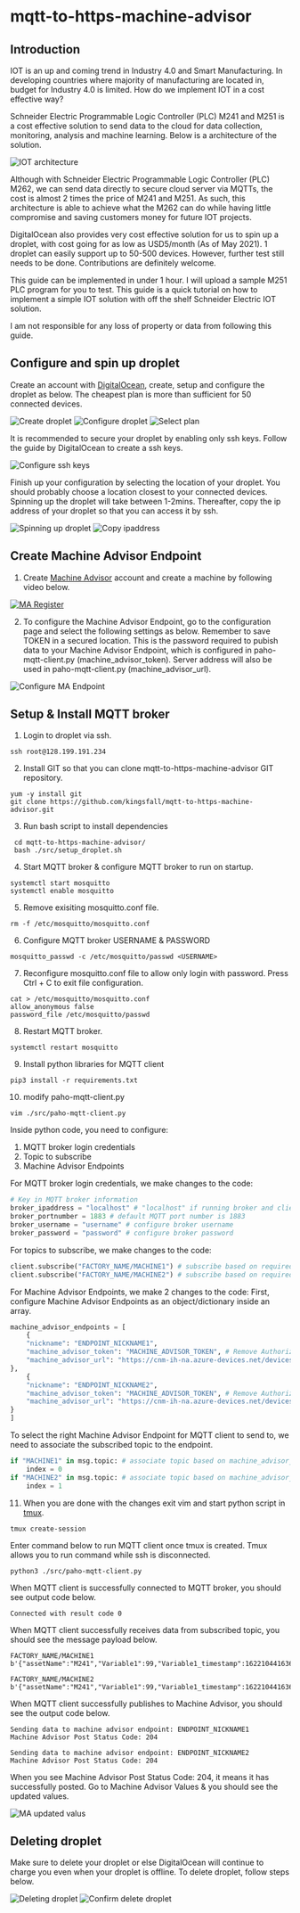 # mqtt-to-https-machine-advisor

## Introduction

IOT is an up and coming trend in Industry 4.0 and Smart Manufacturing. In developing countries where majority of manufacturing are located in, budget for Industry 4.0 is limited. How do we implement IOT in a cost effective way? 

Schneider Electric Programmable Logic Controller (PLC) M241 and M251 is a cost effective solution to send data to the cloud for data collection, monitoring, analysis and machine learning. Below is a architecture of the solution.

![IOT architecture](./images/step11.png)

Although with Schneider Electric Programmable Logic Controller (PLC) M262, we can send data directly to secure cloud server via MQTTs, the cost is almost 2 times the price of M241 and M251. As such, this architecture is able to achieve what the M262 can do while having little compromise and saving customers money for future IOT projects.

DigitalOcean also provides very cost effective solution for us to spin up a droplet, with cost going for as low as USD5/month (As of May 2021). 1 droplet can easily support up to 50-500 devices. However, further test still needs to be done. Contributions are definitely welcome.

This guide can be implemented in under 1 hour. I will upload a sample M251 PLC program for you to test. This guide is a quick tutorial on how to implement a simple IOT solution with off the shelf Schneider Electric IOT solution. 

I am not responsible for any loss of property or data from following this guide.

## Configure and spin up droplet

Create an account with [DigitalOcean](https://digitalocean.com), create, setup and configure the droplet as below. The cheapest plan is more than sufficient for 50 connected devices.

![Create droplet](./images/step1.png)
![Configure droplet](./images/step2.png)
![Select plan](./images/step3.png)

It is recommended to secure your droplet by enabling only ssh keys. Follow the guide by DigitalOcean to create a ssh keys.

![Configure ssh keys](./images/step4.png)

Finish up your configuration by selecting the location of your droplet. You should probably choose a location closest to your connected devices. Spinning up the droplet will take between 1-2mins. Thereafter, copy the ip address of your droplet so that you can access it by ssh.

![Spinning up droplet](./images/step5.png)
![Copy ipaddress](./images/step6.png)

## Create Machine Advisor Endpoint

1. Create [Machine Advisor](https://ecostruxure-machine-advisor.se.app) account and create a machine by following video below.

[![MA Register](https://img.youtube.com/vi/riQ2fUZWysM/0.jpg)](https://www.youtube.com/watch?v=riQ2fUZWysM)

2. To configure the Machine Advisor Endpoint, go to the configuration page and select the following settings as below. Remember to save TOKEN in a secured location. This is the password required to pubish data to your Machine Advisor Endpoint, which is configured in paho-mqtt-client.py (machine_advisor_token). Server address will also be used in paho-mqtt-client.py (machine_advisor_url).

![Configure MA Endpoint](./images/step9.png)

## Setup & Install MQTT broker

1. Login to droplet via ssh.

```shell
ssh root@128.199.191.234
```

2. Install GIT so that you can clone mqtt-to-https-machine-advisor GIT repository.

```shell
yum -y install git
git clone https://github.com/kingsfall/mqtt-to-https-machine-advisor.git
```

3. Run bash script to install dependencies

```shell
 cd mqtt-to-https-machine-advisor/
 bash ./src/setup_droplet.sh
```

4. Start MQTT broker & configure MQTT broker to run on startup.

```shell
systemctl start mosquitto
systemctl enable mosquitto
```

5. Remove exisiting mosquitto.conf file.

```shell
rm -f /etc/mosquitto/mosquitto.conf
```

6. Configure MQTT broker USERNAME & PASSWORD

```shell
mosquitto_passwd -c /etc/mosquitto/passwd <USERNAME>
```

7. Reconfigure mosquitto.conf file to allow only login with password. Press Ctrl + C to exit file configuration.

```shell
cat > /etc/mosquitto/mosquitto.conf 
allow_anonymous false 
password_file /etc/mosquitto/passwd
```

8. Restart MQTT broker.

```shell
systemctl restart mosquitto
```

9. Install python libraries for MQTT client

```shell
pip3 install -r requirements.txt
```

10. modify paho-mqtt-client.py

```shell
vim ./src/paho-mqtt-client.py
```

Inside python code, you need to configure:
1. MQTT broker login credentials
2. Topic to subscribe
3. Machine Advisor Endpoints

For MQTT broker login credentials, we make changes to the code:
```python
# Key in MQTT broker information
broker_ipaddress = "localhost" # "localhost" if running broker and client in same machine
broker_portnumber = 1883 # default MQTT port number is 1883
broker_username = "username" # configure broker username
broker_password = "password" # configure broker password
```

For topics to subscribe, we make changes to the code:
```python
client.subscribe("FACTORY_NAME/MACHINE1") # subscribe based on required topic
client.subscribe("FACTORY_NAME/MACHINE2") # subscribe based on required topic
```
For Machine Advisor Endpoints, we make 2 changes to the code:
First, configure Machine Advisor Endpoints as an object/dictionary inside an array.
```python
machine_advisor_endpoints = [
    {
    "nickname": "ENDPOINT_NICKNAME1",
    "machine_advisor_token": "MACHINE_ADVISOR_TOKEN", # Remove Authorization; before keying into machine_advisor_token
    "machine_advisor_url": "https://cnm-ih-na.azure-devices.net/devices/urn:dev:ops:000000-EMA-prod-bec5acada1f6df13c6d0f31d/messages/events?api-version=2016-11-14"
},
    {
    "nickname": "ENDPOINT_NICKNAME2",
    "machine_advisor_token": "MACHINE_ADVISOR_TOKEN", # Remove Authorization; before keying into machine_advisor_token
    "machine_advisor_url": "https://cnm-ih-na.azure-devices.net/devices/urn:dev:ops:000000-EMA-prod-bec5acada1f6df13c6d0f31d/messages/events?api-version=2016-11-14"
}
]
```
To select the right Machine Advisor Endpoint for MQTT client to send to, we need to associate the subscribed topic to the endpoint.
```python
if "MACHINE1" in msg.topic: # associate topic based on machine_advisor_endpoints' array index
    index = 0
if "MACHINE2" in msg.topic: # associate topic based on machine_advisor_endpoints' array index
    index = 1
```

11. When you are done with the changes exit vim and start python script in [tmux](https://tmuxcheatsheet.com).
```
tmux create-session
```
Enter command below to run MQTT client once tmux is created. Tmux allows you to run command while ssh is disconnected.
```shell
python3 ./src/paho-mqtt-client.py
```
When MQTT client is successfully connected to MQTT broker, you should see output code below.
```
Connected with result code 0
```
When MQTT client successfully receives data from subscribed topic, you should see the message payload below.
```
FACTORY_NAME/MACHINE1 b'{"assetName":"M241","Variable1":99,"Variable1_timestamp":1622104416360,"Variable2":88,"Variable2_timestamp":1622104416360}'

FACTORY_NAME/MACHINE2 b'{"assetName":"M241","Variable1":99,"Variable1_timestamp":1622104416360,"Variable2":88,"Variable2_timestamp":1622104416360}'
```
When MQTT client successfully publishes to Machine Advisor, you should see the output code below.
```
Sending data to machine advisor endpoint: ENDPOINT_NICKNAME1
Machine Advisor Post Status Code: 204

Sending data to machine advisor endpoint: ENDPOINT_NICKNAME2
Machine Advisor Post Status Code: 204
```
When you see Machine Advisor Post Status Code: 204, it means it has successfully posted. Go to Machine Advisor Values & you should see the updated values.

![MA updated valus](./images/step10.png)

## Deleting droplet

Make sure to delete your droplet or else DigitalOcean will continue to charge you even when your droplet is offline. To delete droplet, follow steps below.

![Deleting droplet](./images/step7.png)
![Confirm delete droplet](./images/step8.png)